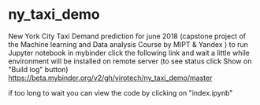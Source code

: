 # ny_taxi_demo

New York City Taxi Demand prediction for june 2018 
(capstone project of the Machine learning and Data analysis Course by MIPT & Yandex )
to run Jupyter notebook in mybinder click the following link and wait a little while environment will be installed on remote server
(to see status click Show on "Build log" button)
https://beta.mybinder.org/v2/gh/virotech/ny_taxi_demo/master

if too long to wait you can view the code by clicking on "index.ipynb"
